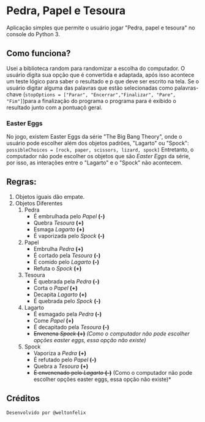 # Pedra, Papel e Tesoura
Aplicação simples que permite o usuário jogar "Pedra, papel e tesoura" no console do Python 3.

## Como funciona?
  Usei a biblioteca random para randomizar a escolha do computador.
  O usuário digita sua opção que é convertida e adaptada, após isso acontece um teste lógico para saber o resultado e p que deve ser escrito na tela. Se o usuário digitar alguma das palavras que estão selecionadas como palavras-chave (```stopOptions = ["Parar", "Encerrar","Finalizar", "Pare", "Fim"]```)para a finalização do programa  o programa para é exibido o resultado junto com a pontuaçõ geral.
  
### Easter Eggs
  No jogo, existem Easter Eggs da série "The Big Bang Theory", onde o usuário pode escolher além dos objetos padrões, "Lagarto" ou "Spock": ``` possibleChoices = [rock, paper, scissors, lizard, spock] ```
  Entretanto, o computador não pode escolher os objetos que são *Easter Eggs* da série, por isso, as interações entre o "Lagarto" e o "Spock" não acontecem.
  
## Regras:
  1. Objetos iguais dão empate.
  2. Objetos Diferentes
     1. Pedra
          * É embrulhada pelo _Papel_ **(-)**           
          * Quebra _Tesoura_ __(+)__           
          * Esmaga _Lagarto_ **(+)**           
          * É vaporizada pelo _Spock_ __(-)__          
     2. Papel
          * Embrulha _Pedra_ **(+)**
          * É cortado pela _Tesoura_ **(-)**
          * É comido pelo *Lagarto* **(-)**
          * Refuta o _Spock_ __(+)__          
     3. Tesoura
          * É quebrada pela *Pedra* __(-)__
          * Corta o *Papel* **(+)**
          * Decapita _Lagarto_ __(+)__
          * É quebrada pelo _Spock_ __(-)__      
     4. Lagarto
          * É esmagado pela *Pedra* __(-)__
          * Come _Papel_ **(+)**
          * É decapitado pela *Tesoura* **(-)**
          * ~~Envenena *Spock* **(+)**~~ *(Como o computador não pode escolher opções easter eggs, essa opção não existe)*      
     5. Spock
          * Vaporiza a _Pedra_ __(+)__
          * É refutado pelo _Papel_ **(-)**
          * Quebra a _Tesoura_ **(+)**
          * ~~É envenenado pelo _Lagarto_ **(-)**~~ (Como o computador não pode escolher opções easter eggs, essa opção não existe)*

## Créditos
    Desenvolvido por @weltonfelix
